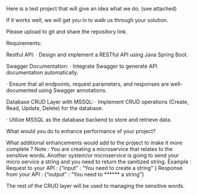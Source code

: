 Here is a test project that will give an idea what we do.  (see attached)

If it works well, we will get you in to walk us through your solution.

Please upload to git and share the repository link.

Requirements:

Restful API:
·        Design and implement a RESTful API using Java Spring Boot.

Swagger Documentation:
·        Integrate Swagger to generate API documentation automatically.

·        Ensure that all endpoints, request parameters, and responses are well-documented using Swagger annotations.

Database CRUD Layer with MSSQL:
·        Implement CRUD operations (Create, Read, Update, Delete) for the database.

·        Utilize MSSQL as the database backend to store and retrieve data.

What would you do to enhance performance of your project?


What additional enhancements would add to the project to make it more complete ?
Note : You are creating a microservice that relates to the sensitive words.
Another system/or microservice is going to send your micro service a string and you need to return the sanitized string.
Example :
Request to your API  : {“input” : “You need to create a string” }
Response from your API : {“output” : “You need to ****** a string”}

The rest of the CRUD layer will be used to managing the sensitive words.     